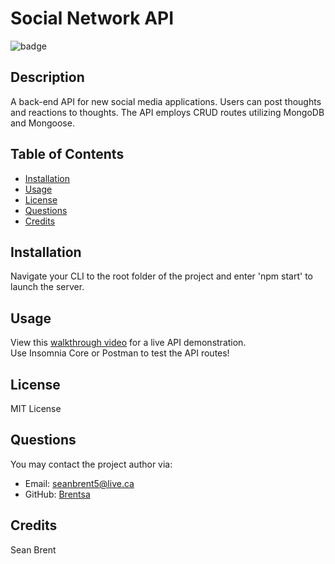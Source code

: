# Social Network API

![badge](https://img.shields.io/badge/license-MIT%20License-green)

## Description
A back-end API for new social media applications. Users can post thoughts and reactions to thoughts. The API employs CRUD routes utilizing MongoDB and Mongoose.

## Table of Contents

* [Installation](#Installation)
* [Usage](#Usage)
* [License](#License)
* [Questions](#Questions)
* [Credits](#Credits)

## Installation
Navigate your CLI to the root folder of the project and enter 'npm start' to launch the server.

## Usage
View this [walkthrough video](https://drive.google.com/file/d/1uS1WQQFu6GBVYbq9FJs4Pk9DTAyP2mp3/view) for a live API demonstration. <br>
Use Insomnia Core or Postman to test the API routes!

## License
MIT License

## Questions
You may contact the project author via:
* Email: seanbrent5@live.ca
* GitHub: [Brentsa](https://github.com/Brentsa)

## Credits
Sean Brent